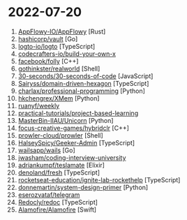 # 2022-07-20

1. [AppFlowy-IO/AppFlowy](https://github.com/AppFlowy-IO/AppFlowy "AppFlowy is an open-source alternative to Notion. You are in charge of your data and customizations. Built with Flutter and Rust.") [Rust]
2. [hashicorp/vault](https://github.com/hashicorp/vault "A tool for secrets management, encryption as a service, and privileged access management") [Go]
3. [logto-io/logto](https://github.com/logto-io/logto "🧑‍🚀 Logto helps you build the sign-in, auth, and user identity within minutes. We provide an OIDC-based identity service and the end-user experience with username, phone number, email, and social sign-in, with extendable multi-language support.") [TypeScript]
4. [codecrafters-io/build-your-own-x](https://github.com/codecrafters-io/build-your-own-x "Master programming by recreating your favorite technologies from scratch.") 
5. [facebook/folly](https://github.com/facebook/folly "An open-source C++ library developed and used at Facebook.") [C++]
6. [gothinkster/realworld](https://github.com/gothinkster/realworld "The mother of all demo apps — Exemplary fullstack Medium.com clone powered by React, Angular, Node, Django, and many more 🏅") [Shell]
7. [30-seconds/30-seconds-of-code](https://github.com/30-seconds/30-seconds-of-code "Short JavaScript code snippets for all your development needs") [JavaScript]
8. [Sairyss/domain-driven-hexagon](https://github.com/Sairyss/domain-driven-hexagon "Learn Domain-Driven Design, software architecture, design patterns, best practices. Code examples included") [TypeScript]
9. [charlax/professional-programming](https://github.com/charlax/professional-programming "A collection of full-stack resources for programmers.") [Python]
10. [hkchengrex/XMem](https://github.com/hkchengrex/XMem "[ECCV 2022] XMem: Long-Term Video Object Segmentation with an Atkinson-Shiffrin Memory Model") [Python]
11. [ruanyf/weekly](https://github.com/ruanyf/weekly "科技爱好者周刊，每周五发布") 
12. [practical-tutorials/project-based-learning](https://github.com/practical-tutorials/project-based-learning "Curated list of project-based tutorials") 
13. [MasterBin-IIAU/Unicorn](https://github.com/MasterBin-IIAU/Unicorn "[ECCV'22 Oral] Towards Grand Unification of Object Tracking") [Python]
14. [focus-creative-games/hybridclr](https://github.com/focus-creative-games/hybridclr "HybridCLR是一个特性完整、零成本、高性能、低内存的近乎完美的Unity全平台原生c#热更方案。 HybridCLR is a fully featured, zero-cost, high-performance, low-memory solution for Unity's all-platform native c# hotfix") [C++]
15. [prowler-cloud/prowler](https://github.com/prowler-cloud/prowler "Prowler is an Open Source security tool to perform AWS security best practices assessments, audits, incident response, continuous monitoring, hardening and forensics readiness. It contains more than 240 controls covering CIS, PCI-DSS, ISO27001, GDPR, HIPAA, FFIEC, SOC2, AWS FTR, ENS and custom security frameworks.") [Shell]
16. [HalseySpicy/Geeker-Admin](https://github.com/HalseySpicy/Geeker-Admin "✨✨✨ Geeker Admin，基于 Vue3.2、TypeScript、Vite2、Pinia、Element-Plus 开源的一套后台管理框架。") [TypeScript]
17. [wailsapp/wails](https://github.com/wailsapp/wails "Create beautiful applications using Go") [Go]
18. [jwasham/coding-interview-university](https://github.com/jwasham/coding-interview-university "A complete computer science study plan to become a software engineer.") 
19. [adriankumpf/teslamate](https://github.com/adriankumpf/teslamate "A self-hosted data logger for your Tesla 🚘") [Elixir]
20. [denoland/fresh](https://github.com/denoland/fresh "The next-gen web framework.") [TypeScript]
21. [rocketseat-education/ignite-lab-rockethelp](https://github.com/rocketseat-education/ignite-lab-rockethelp "Aplicação desenvolvida no evento Ignite Lab 03 - React Native") [TypeScript]
22. [donnemartin/system-design-primer](https://github.com/donnemartin/system-design-primer "Learn how to design large-scale systems. Prep for the system design interview. Includes Anki flashcards.") [Python]
23. [eserozvataf/telegram](https://github.com/eserozvataf/telegram "Yazılımcı Telegram Topluluk ve Kanalları") 
24. [Redocly/redoc](https://github.com/Redocly/redoc "📘 OpenAPI/Swagger-generated API Reference Documentation") [TypeScript]
25. [Alamofire/Alamofire](https://github.com/Alamofire/Alamofire "Elegant HTTP Networking in Swift") [Swift]
